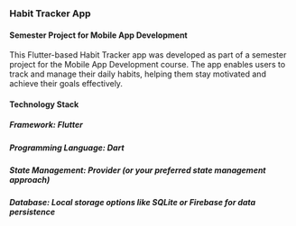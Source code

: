 ### Habit Tracker App
#### Semester Project for Mobile App Development

This Flutter-based Habit Tracker app was developed as part of a semester project for the Mobile App Development course. The app enables users to track and manage their daily habits, helping them stay motivated and achieve their goals effectively.

#### Technology Stack
##### Framework: Flutter
##### Programming Language: Dart
##### State Management: Provider (or your preferred state management approach)
##### Database: Local storage options like SQLite or Firebase for data persistence
